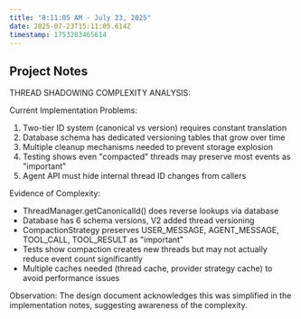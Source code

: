 ```yaml
---
title: "8:11:05 AM - July 23, 2025"
date: 2025-07-23T15:11:05.614Z
timestamp: 1753283465614
---
```


## Project Notes

THREAD SHADOWING COMPLEXITY ANALYSIS:

Current Implementation Problems:
1. Two-tier ID system (canonical vs version) requires constant translation
2. Database schema has dedicated versioning tables that grow over time
3. Multiple cleanup mechanisms needed to prevent storage explosion
4. Testing shows even "compacted" threads may preserve most events as "important"
5. Agent API must hide internal thread ID changes from callers

Evidence of Complexity:
- ThreadManager.getCanonicalId() does reverse lookups via database
- Database has 6 schema versions, V2 added thread versioning
- CompactionStrategy preserves USER_MESSAGE, AGENT_MESSAGE, TOOL_CALL, TOOL_RESULT as "important"
- Tests show compaction creates new threads but may not actually reduce event count significantly
- Multiple caches needed (thread cache, provider strategy cache) to avoid performance issues

Observation: The design document acknowledges this was simplified in the implementation notes, suggesting awareness of the complexity.
